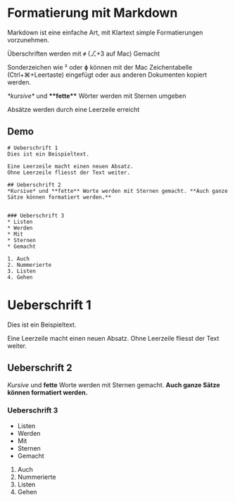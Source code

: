 # Formatierung mit Markdown

Markdown ist eine einfache Art, mit Klartext simple Formatierungen vorzunehmen.

Überschriften werden mit `#` (⎇+3 auf Mac) Gemacht

Sonderzeichen wie ² oder ɸ können mit der Mac Zeichentabelle (Ctrl+⌘+Leertaste) eingefügt oder aus anderen Dokumenten kopiert werden.

*\*kursive\** und **\*\*fette\*\*** Wörter werden mit Sternen umgeben

Absätze werden durch eine Leerzeile erreicht

## Demo

```
# Ueberschrift 1
Dies ist ein Beispieltext.

Eine Leerzeile macht einen neuen Absatz.
Ohne Leerzeile fliesst der Text weiter.

## Ueberschrift 2
*Kursive* und **fette** Worte werden mit Sternen gemacht. **Auch ganze Sätze können formatiert werden.**


### Ueberschrift 3
* Listen
* Werden
* Mit
* Sternen
* Gemacht

1. Auch
2. Nummerierte
3. Listen
4. Gehen
```
# Ueberschrift 1
Dies ist ein Beispieltext.

Eine Leerzeile macht einen neuen Absatz.
Ohne Leerzeile fliesst der Text weiter.

## Ueberschrift 2
*Kursive* und **fette** Worte werden mit Sternen gemacht. **Auch ganze Sätze können formatiert werden.**


### Ueberschrift 3
* Listen
* Werden
* Mit
* Sternen
* Gemacht

1. Auch
2. Nummerierte
3. Listen
4. Gehen
